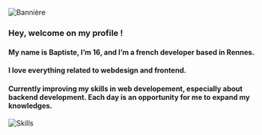 ![Bannière](https://i.ibb.co/LhsG1mX/banniere.jpg)
### Hey, welcome on my profile !
#### My name is Baptiste, I’m 16, and I’m a french developer based in Rennes.
#### I love everything related to webdesign and frontend. 

#### Currently improving my skills in web developement, especially about backend development. Each day is an opportunity for me to expand my knowledges.
![Skills](https://i.ibb.co/McryyY4/skills.jpg)
